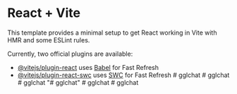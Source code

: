 # React + Vite

This template provides a minimal setup to get React working in Vite with HMR and some ESLint rules.

Currently, two official plugins are available:

- [@vitejs/plugin-react](https://github.com/vitejs/vite-plugin-react/blob/main/packages/plugin-react/README.md) uses [Babel](https://babeljs.io/) for Fast Refresh
- [@vitejs/plugin-react-swc](https://github.com/vitejs/vite-plugin-react-swc) uses [SWC](https://swc.rs/) for Fast Refresh
#   g g l c h a t  
 #   g g l c h a t  
 #   g g l c h a t  
 "# gglchat" 
#   g g l c h a t  
 #   g g l c h a t  
 